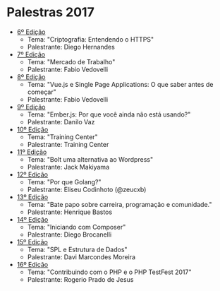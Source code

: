 # Palestras 2017

- [6º Edição](https://github.com/hackers-house-br/6_edicao.md) 
    - Tema: "Criptografia: Entendendo o HTTPS"
    - Palestrante: Diego Hernandes
- [7º Edição](https://github.com/hackers-house-br/7_edicao.md) 
    - Tema: "Mercado de Trabalho"
    - Palestrante: Fabio Vedovelli
- [8º Edição](https://github.com/hackers-house-br/8_edicao.md) 
    - Tema: "Vue.js e Single Page Applications: O que saber antes de começar"
    - Palestrante: Fabio Vedovelli
- [9º Edição](https://github.com/hackers-house-br/9_edicao.md) 
    - Tema: "Ember.js: Por que você ainda não está usando?"
    - Palestrante: Danilo Vaz
- [10º Edição](https://github.com/hackers-house-br/10_edicao.md)
    - Tema: "Training Center"
    - Palestrante: Training Center
- [11º Edição](https://github.com/hackers-house-br/11_edicao.md)
    - Tema: "Bolt uma alternativa ao Wordpress"
    - Palestrante: Jack Makiyama
- [12º Edição](https://github.com/hackers-house-br/12_edicao.md)
    - Tema: "Por que Golang?"
    - Palestrante: Eliseu Codinhoto (@zeucxb)
- [13º Edição](https://github.com/hackers-house-br/13_edicao.md)
    - Tema: "Bate papo sobre carreira, programação e comunidade."
    - Palestrante: Henrique Bastos
- [14º Edição](https://github.com/hackers-house-br/14_edicao.md)
    - Tema: "Iniciando com Composer"
    - Palestrante: Diego Brocanelli
- [15º Edição](https://github.com/hackers-house-br/15_edicao.md)
    - Tema: "SPL e Estrutura de Dados"
    - Palestrante: Davi Marcondes Moreira     
- [16º Edição](https://github.com/hackers-house-br/16_edicao.md)
    - Tema: "Contribuindo com o PHP e o PHP TestFest 2017"
    - Palestrante: Rogerio Prado de Jesus